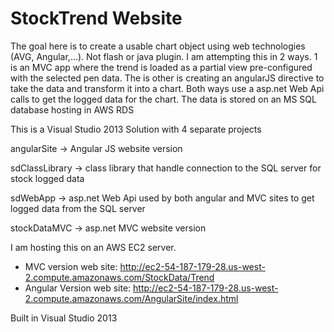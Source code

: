 StockTrend Website 
==================

The goal here is to create a usable chart object using web technologies (AVG, Angular,...). Not flash or java plugin.
I am attempting this in 2 ways. 1 is an MVC app where the trend is loaded as a partial view pre-configured
with the selected pen data. The is other is creating an angularJS directive to take the data and transform 
it into a chart. Both ways use a asp.net Web Api calls to get the logged data for the chart. The data is stored
on an MS SQL database hosting in AWS RDS

This is a Visual Studio 2013 Solution with 4 separate projects

angularSite -> Angular JS website version

sdClassLibrary -> class library that handle connection to the SQL server for stock logged data 

sdWebApp -> asp.net Web Api used by both angular and MVC sites to get logged data from the SQL server

stockDataMVC -> asp.net MVC website version

I am hosting this on an AWS EC2 server.
* MVC version web site: http://ec2-54-187-179-28.us-west-2.compute.amazonaws.com/StockData/Trend
* Angular Version web site: http://ec2-54-187-179-28.us-west-2.compute.amazonaws.com/AngularSite/index.html


Built in Visual Studio 2013
